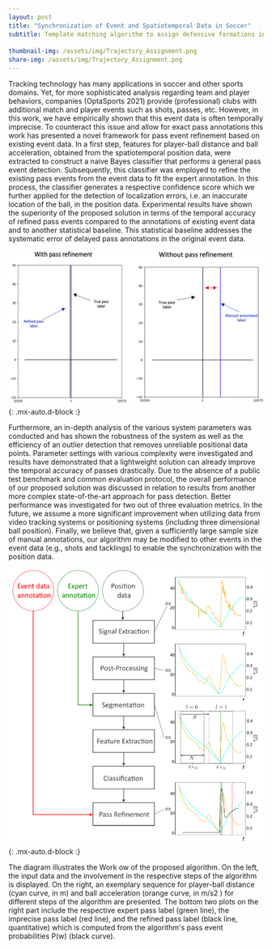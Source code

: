 ```yaml
---
layout: post
title: "Synchronization of Event and Spatiotemporal Data in Soccer"
subtitle: Template matching algorithm to assign defensive formations in handball
 
thumbnail-img: /assets/img/Trajectory_Assignment.png
share-img: /assets/img/Trajectory_Assignment.png
---
```



Tracking technology has many applications in soccer and other sports domains. Yet, for more sophisticated analysis regarding team and player behaviors, companies (OptaSports 2021) provide (professional) clubs with additional match and player events such as shots, passes, etc. However, in this work, we have empirically shown that this event data is often temporally imprecise. To counteract this issue and allow for exact pass annotations this work has presented a novel framework for pass event refinement based on existing event data. In a first step, features for player-ball distance and ball acceleration, obtained from the spatiotemporal position data, were extracted to construct a naive Bayes classifier that performs a general pass event detection. Subsequently, this classifier was employed to refine the existing pass events from the event data to fit the expert annotation. In this process, the classifier generates a respective confidence score which we further applied for the detection of localization errors, i.e. an inaccurate location of the ball, in the position data. Experimental results have shown the superiority of the proposed solution in terms of the temporal accuracy of refined pass events compared to the annotations of existing event data and to another statistical baseline. This statistical baseline addresses the systematic error of delayed pass annotations in the original event data.

![Refined_Pass_Labels](../assets/img/Pass_sync.png){: .mx-auto.d-block :}

Furthermore, an in-depth analysis of the various system parameters was conducted and has shown the robustness of the system as well as the efficiency of an outlier detection that removes unreliable positional data points. Parameter settings with various complexity were investigated and results have demonstrated that a lightweight solution can already improve the temporal accuracy of passes drastically. Due to the absence of a public test benchmark and common evaluation protocol, the overall performance of our proposed solution was discussed in relation to results from another more complex state-of-the-art approach for pass detection. Better performance was investigated for two out of three evaluation metrics. In the future, we assume a more significant improvement when utilizing data from video tracking systems or positioning systems (including three dimensional ball position). Finally, we believe that, given a sufficiently large sample size of manual annotations, our algorithm may be modified to other events in the event data (e.g., shots and tacklings) to enable the synchronization with the position data.

![Refined_Pass_Labels](../assets/img/pass_refinement_algorithm.png){: .mx-auto.d-block :}

The diagram illustrates the Work ow of the proposed algorithm. On the left, the input data and the involvement in the respective steps of the algorithm is displayed. On the right, an exemplary sequence for player-ball distance (cyan curve, in m) and ball acceleration (orange curve, in m/s2 ) for different steps of the algorithm are presented. The bottom two plots on the right part include the respective expert pass label (green line), the imprecise pass label (red line), and the refined pass label (black line, quantitative) which is computed from the algorithm's pass event probabilities P(w) (black curve).
